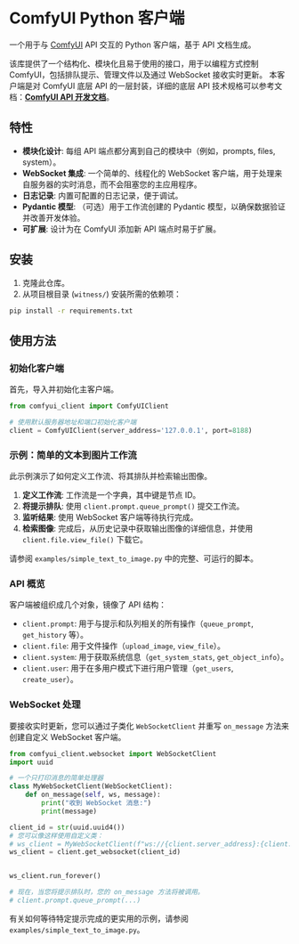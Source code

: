 # ComfyUI Python 客户端

一个用于与 [ComfyUI](https://github.com/comfyanonymous/ComfyUI) API 交互的 Python 客户端，基于 API 文档生成。

该库提供了一个结构化、模块化且易于使用的接口，用于以编程方式控制 ComfyUI，包括排队提示、管理文件以及通过 WebSocket 接收实时更新。
本客户端是对 ComfyUI 底层 API 的一层封装，详细的底层 API 技术规格可以参考文档：**[ComfyUI API 开发文档](../../docs/comfyui_api.md)**。

## 特性

- **模块化设计**: 每组 API 端点都分离到自己的模块中（例如，prompts, files, system）。
- **WebSocket 集成**: 一个简单的、线程化的 WebSocket 客户端，用于处理来自服务器的实时消息，而不会阻塞您的主应用程序。
- **日志记录**: 内置可配置的日志记录，便于调试。
- **Pydantic 模型**: （可选）用于工作流创建的 Pydantic 模型，以确保数据验证并改善开发体验。
- **可扩展**: 设计为在 ComfyUI 添加新 API 端点时易于扩展。

## 安装

1.  克隆此仓库。
2.  从项目根目录 (`witness/`) 安装所需的依赖项：

```bash
pip install -r requirements.txt
```

## 使用方法

### 初始化客户端

首先，导入并初始化主客户端。

```python
from comfyui_client import ComfyUIClient

# 使用默认服务器地址和端口初始化客户端
client = ComfyUIClient(server_address='127.0.0.1', port=8188)
```

### 示例：简单的文本到图片工作流

此示例演示了如何定义工作流、将其排队并检索输出图像。

1.  **定义工作流**: 工作流是一个字典，其中键是节点 ID。
2.  **将提示排队**: 使用 `client.prompt.queue_prompt()` 提交工作流。
3.  **监听结果**: 使用 WebSocket 客户端等待执行完成。
4.  **检索图像**: 完成后，从历史记录中获取输出图像的详细信息，并使用 `client.file.view_file()` 下载它。

请参阅 `examples/simple_text_to_image.py` 中的完整、可运行的脚本。

### API 概览

客户端被组织成几个对象，镜像了 API 结构：

- `client.prompt`: 用于与提示和队列相关的所有操作（`queue_prompt`, `get_history` 等）。
- `client.file`: 用于文件操作（`upload_image`, `view_file`）。
- `client.system`: 用于获取系统信息（`get_system_stats`, `get_object_info`）。
- `client.user`: 用于在多用户模式下进行用户管理（`get_users`, `create_user`）。

### WebSocket 处理

要接收实时更新，您可以通过子类化 `WebSocketClient` 并重写 `on_message` 方法来创建自定义 WebSocket 客户端。

```python
from comfyui_client.websocket import WebSocketClient
import uuid

# 一个只打印消息的简单处理器
class MyWebSocketClient(WebSocketClient):
    def on_message(self, ws, message):
        print("收到 WebSocket 消息:")
        print(message)

client_id = str(uuid.uuid4())
# 您可以像这样使用自定义类：
# ws_client = MyWebSocketClient(f"ws://{client.server_address}:{client.port}/ws?clientId={client_id}")
ws_client = client.get_websocket(client_id)


ws_client.run_forever()

# 现在，当您将提示排队时，您的 on_message 方法将被调用。
# client.prompt.queue_prompt(...)
```

有关如何等待特定提示完成的更实用的示例，请参阅 `examples/simple_text_to_image.py`。 
